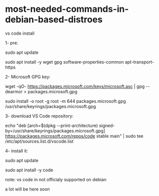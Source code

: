# most-needed-commands-in-debian-based-distroes

vs code install




1- pre:


sudo apt update


sudo apt install -y wget gpg software-properties-common apt-transport-https




2- Microsoft GPG key:


wget -qO- https://packages.microsoft.com/keys/microsoft.asc | gpg --dearmor > packages.microsoft.gpg


sudo install -o root -g root -m 644 packages.microsoft.gpg /usr/share/keyrings/packages.microsoft.gpg




3- download VS Code repository:


echo "deb [arch=$(dpkg --print-architecture) signed-by=/usr/share/keyrings/packages.microsoft.gpg] https://packages.microsoft.com/repos/code stable main" | sudo tee /etc/apt/sources.list.d/vscode.list




4- install it:


sudo apt update


sudo apt install -y code



note: vs code in not officialy supported on debian



a lot will be here soon


